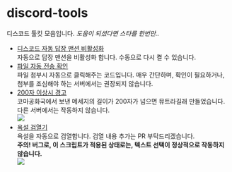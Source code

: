 # discord-tools
디스코드 툴킷 모음입니다. *도움이 되셨다면 스타를 한번만..*
 * [디스코드 자동 답장 맨션 비활성화](https://github.com/fsanchir/discord-tools/blob/main/auto-disable-reply-mention.js) <br> 자동으로 답장 맨션을 비활성화 합니다. 수동으로 다시 켤 수 있습니다.
 * [파일 자동 전송 확인](https://github.com/fsanchir/discord-tools/blob/main/auto-send.js) <br> 파일 첨부시 자동으로 클릭해주는 코드입니다. 매우 간단하며, 확인이 필요하거나, 첨부를 조심해야 하는 서버에서는 권장되지 않습니다.
 * [200자 이상시 경고](https://github.com/fsanchir/discord-tools/blob/main/koma-anti-200.js) <br> 코마공화국에서 보낸 메세지의 길이가 200자가 넘으면 뮤트라길래 만들었습니다. 다른 서버에서는 작동하지 않습니다. <br> <img src="https://cdn.discordapp.com/attachments/823928277092794389/831125411973955594/05a33ca75fdb8d70.PNG">
 * [욕설 검열기](https://github.com/fsanchir/discord-tools/blob/main/swear-remover.js) <br> 욕설을 자동으로 검열합니다. 검열 내용 추가는 PR 부탁드리겠습니다. <br> <b>주의! 버그로, 이 스크립트가 적용된 상태로는, 텍스트 선택이 정상적으로 작동하지 않습니다.</b><br><img src="https://cdn.discordapp.com/attachments/823928277092794389/831119287350460456/4130d9fc2b0b19ee.PNG">
